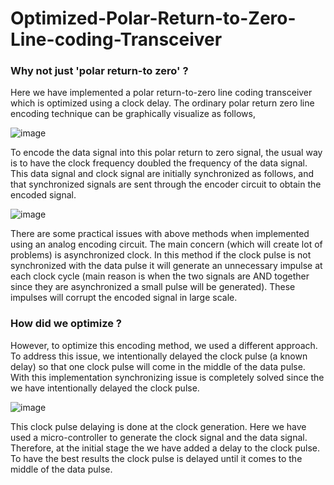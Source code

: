 # Optimized-Polar-Return-to-Zero-Line-coding-Transceiver

### Why not just 'polar return-to zero' ?

Here we have implemented a polar return-to-zero line coding transceiver which is optimized using a clock delay. The ordinary polar return zero line encoding technique can be graphically visualize as follows, 

![image](https://user-images.githubusercontent.com/45971162/55667712-b1e14e80-587d-11e9-8329-c43bc32ceec0.png)

To encode the data signal into this polar return to zero signal, the usual way is to have the clock frequency doubled the frequency of the data signal. This data signal and clock signal are initially synchronized as follows, and that synchronized signals are sent through the encoder circuit to obtain the encoded signal.

![image](https://user-images.githubusercontent.com/45971162/55667724-e228ed00-587d-11e9-8124-b06168162ad6.png)

There are some practical issues with above methods when implemented using an analog encoding circuit. The main concern (which will create lot of problems) is asynchronized clock. In this method if the clock pulse is not synchronized with the data pulse it will generate an unnecessary impulse at each clock cycle (main reason is when the two signals are AND together since they are asynchronized a small pulse will be generated). These impulses will corrupt the encoded signal in large scale.

### How did we optimize ?

However, to optimize this encoding method, we used a different approach. To address this issue, we intentionally delayed the clock pulse (a known delay) so that one clock pulse will come in the middle of the data pulse. With this implementation synchronizing issue is completely solved since the we have intentionally delayed the clock pulse.

![image](https://user-images.githubusercontent.com/45971162/55667819-0802c180-587f-11e9-8013-171d9df1474f.png)

This clock pulse delaying is done at the clock generation. Here we have used a micro-controller to generate the clock signal and the data signal. Therefore, at the initial stage the we have added a delay to the clock pulse. To have the best results the clock pulse is delayed until it comes to the middle of the data pulse. 
